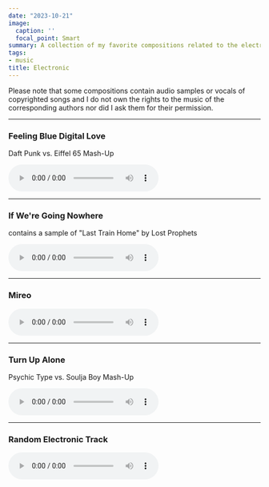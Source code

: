 ```yaml
---
date: "2023-10-21"
image:
  caption: ''
  focal_point: Smart
summary: A collection of my favorite compositions related to the electronic music genre.
tags:
- music
title: Electronic
---
```


<script>
document.addEventListener('play', function(e) {
    var audios = document.getElementsByTagName('audio');

    for (var i = 0, len = audios.length; i < len; i++) {
        if (audios[i] != e.target) {
            audios[i].pause();
        }
    }
}, true);
</script>

Please note that some compositions contain audio samples or vocals of copyrighted songs and I do not own the rights to the music of the corresponding authors nor did I ask them for their permission.

<hr>

### Feeling Blue Digital Love
Daft Punk vs. Eiffel 65 Mash-Up

<audio controls>
  <source
    src="/media/electro/Feeling Blue Digital Love (Daft Punk - Eifel 65 Mash Up).mp3"
    type="audio/mp3">
  </source>
</audio>

<hr>

### If We're Going Nowhere
contains a sample of "Last Train Home" by Lost Prophets

<audio controls>
  <source
    src="/media/electro/If We're Going Nowhere.mp3"
    type="audio/mp3">
  </source>
</audio>

<hr>

### Mireo

<audio controls>
  <source
    src="/media/electro/Mireo.mp3"
    type="audio/mp3">
  </source>
</audio>

<hr>

### Turn Up Alone
Psychic Type vs. Soulja Boy Mash-Up

<audio controls>
  <source
    src="/media/electro/Psychic Type x Soulja Boy - Turn Up Alone.mp3"
    type="audio/mp3">
  </source>
</audio>

<hr>

### Random Electronic Track

<audio controls>
  <source
    src="/media/electro/Random Electronic Track.mp3"
    type="audio/mp3">
  </source>
</audio>
